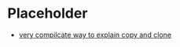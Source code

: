 # Placeholder

- [very compilcate way to explain copy and clone](https://oswalt.dev/2023/12/copy-and-clone-in-rust/)
